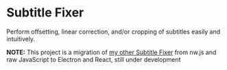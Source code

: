 # Subtitle Fixer
Perform offsetting, linear correction, and/or cropping of subtitles easily and intuitively.

__NOTE:__ This project is a migration of [my other Subtitle Fixer](https://github.com/jdboris/subtitle-fixer) from nw.js and raw JavaScript to Electron and React, still under development

